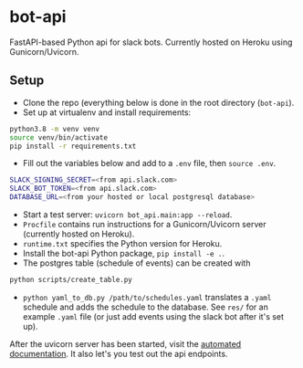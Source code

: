 # bot-api
FastAPI-based Python api for slack bots. Currently hosted on Heroku using Gunicorn/Uvicorn.

## Setup
- Clone the repo (everything below is done in the root directory (`bot-api`).
- Set up at virtualenv and install requirements:
```bash
python3.8 -m venv venv
source venv/bin/activate
pip install -r requirements.txt
```
- Fill out the variables below and add to a `.env` file, then `source .env`.
```bash
SLACK_SIGNING_SECRET=<from api.slack.com>
SLACK_BOT_TOKEN=<from api.slack.com>
DATABASE_URL=<from your hosted or local postgresql database>
```
- Start a test server: `uvicorn bot_api.main:app --reload`.
- `Procfile` contains run instructions for a Gunicorn/Uvicorn server 
(currently hosted on Heroku).
- `runtime.txt` specifies the Python version for Heroku.
- Install the bot-api Python package, `pip install -e .`.
- The postgres table (schedule of events) can be created with 
```bash
python scripts/create_table.py
```
- `python yaml_to_db.py /path/to/schedules.yaml` translates a `.yaml` schedule 
and adds the schedule to the database. See `res/` for an example `.yaml` file 
(or just add events using the slack bot after it's set up).

After the uvicorn server has been started, visit the [automated documentation](http://localhost:8000/docs).
It also let's you test out the api endpoints.
